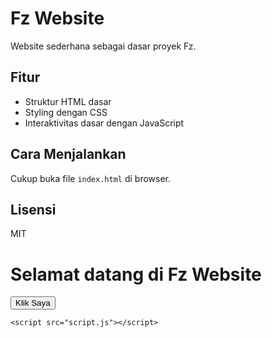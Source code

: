 # Fz Website

Website sederhana sebagai dasar proyek Fz.

## Fitur
- Struktur HTML dasar
- Styling dengan CSS
- Interaktivitas dasar dengan JavaScript

## Cara Menjalankan
Cukup buka file `index.html` di browser.

## Lisensi
MIT

<!DOCTYPE html>
<html lang="id">
<head>
    <meta charset="UTF-8">
    <meta name="viewport" content="width=device-width, initial-scale=1.0">
    <title>Fz Website</title>
    <link rel="stylesheet" href="style.css">
</head>
<body>
    <h1>Selamat datang di Fz Website</h1>
    <button onclick="sayHello()">Klik Saya</button>

    <script src="script.js"></script>
</body>
</html>

